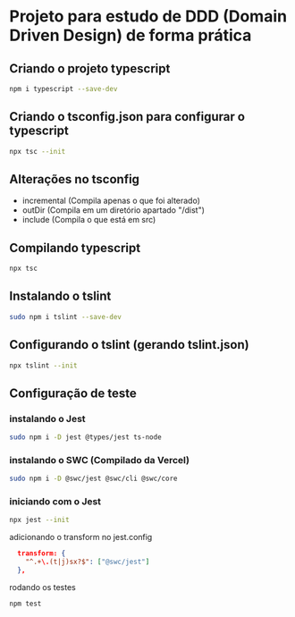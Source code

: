 # Projeto para estudo de DDD (Domain Driven Design) de forma prática

## Criando o projeto typescript

```bash
npm i typescript --save-dev
```

## Criando o tsconfig.json para configurar o typescript
```bash
npx tsc --init
```

## Alterações no tsconfig
- incremental (Compila apenas o que foi alterado)
- outDir (Compila em um diretório apartado "/dist")
- include (Compila o que está em src)

## Compilando typescript
```bash
npx tsc
```

## Instalando o tslint
```bash
sudo npm i tslint --save-dev
```

## Configurando o tslint (gerando tslint.json)
```bash
npx tslint --init
```

## Configuração de teste

### instalando o Jest
```bash
sudo npm i -D jest @types/jest ts-node
```

### instalando o SWC (Compilado da Vercel)
```bash
sudo npm i -D @swc/jest @swc/cli @swc/core
```

### iniciando com o Jest
```bash
npx jest --init
```

adicionando o transform no jest.config
```json
  transform: {
    "^.+\.(t|j)sx?$": ["@swc/jest"]
  },
```

rodando os testes

```bash
npm test
```